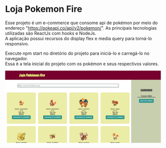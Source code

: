 # Loja Pokemon Fire
Esse projeto é um e-commerce que consome api de pokémon por meio do endereço "https://pokeapi.co/api/v2/pokemon/".
As principais tecnologias utilizadas são ReactJs com hooks e NodeJs. <br/>
A aplicação possui recursos do display flex e media query para torná-lo responsivo. <br/>

Execute npm start no diretório do projeto para iniciá-lo e carregá-lo no navegador. <br/>
Essa é a tela inicial do projeto com os pokémon e seus respectivos valores. <br/>

<img src="public/tela.png" />


